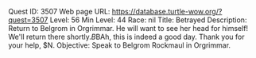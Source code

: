 Quest ID: 3507
Web page URL: https://database.turtle-wow.org/?quest=3507
Level: 56
Min Level: 44
Race: nil
Title: Betrayed
Description: Return to Belgrom in Orgrimmar. He will want to see her head for himself! We'll return there shortly.$B$BAh, this is indeed a good day. Thank you for your help, $N.
Objective: Speak to Belgrom Rockmaul in Orgrimmar.
